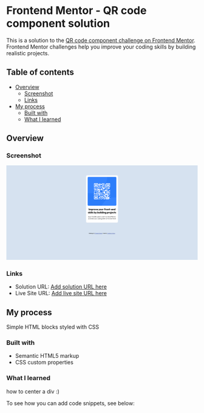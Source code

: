 # Frontend Mentor - QR code component solution

This is a solution to the [QR code component challenge on Frontend Mentor](https://www.frontendmentor.io/challenges/qr-code-component-iux_sIO_H). Frontend Mentor challenges help you improve your coding skills by building realistic projects. 

## Table of contents

- [Overview](#overview)
  - [Screenshot](#screenshot)
  - [Links](#links)
- [My process](#my-process)
  - [Built with](#built-with)
  - [What I learned](#what-i-learned)

## Overview

### Screenshot

![](./screenshot.png)

### Links

- Solution URL: [Add solution URL here](https://www.frontendmentor.io/solutions/first-try-with-plain-css-r87CMFzJz)
- Live Site URL: [Add live site URL here](https://guillermoom.github.io/)

## My process

Simple HTML blocks styled with CSS

### Built with

- Semantic HTML5 markup
- CSS custom properties

### What I learned

how to center a div :)

To see how you can add code snippets, see below:
